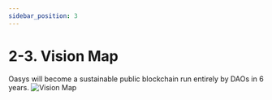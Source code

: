 ```yaml
---
sidebar_position: 3
---
```


# 2-3. Vision Map
Oasys will become a sustainable public blockchain run entirely by DAOs in 6 years.
![Vision Map](/img/docs/whitepaper/vision/vision-map.png)